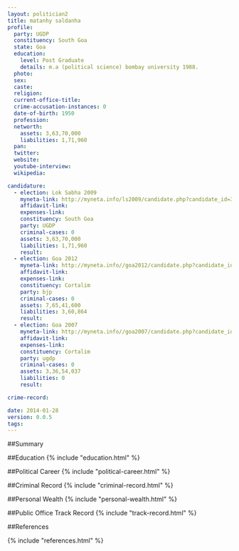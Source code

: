 ```yaml
---
layout: politician2
title: matanhy saldanha
profile: 
  party: UGDP
  constituency: South Goa
  state: Goa
  education: 
    level: Post Graduate
    details: m.a (political science) bombay university 1988.
  photo: 
  sex: 
  caste: 
  religion: 
  current-office-title: 
  crime-accusation-instances: 0
  date-of-birth: 1950
  profession: 
  networth: 
    assets: 3,63,70,000
    liabilities: 1,71,960
  pan: 
  twitter: 
  website: 
  youtube-interview: 
  wikipedia: 

candidature: 
  - election: Lok Sabha 2009
    myneta-link: http://myneta.info/ls2009/candidate.php?candidate_id=3215
    affidavit-link: 
    expenses-link: 
    constituency: South Goa 
    party: UGDP
    criminal-cases: 0
    assets: 3,63,70,000
    liabilities: 1,71,960
    result:  
  - election: Goa 2012
    myneta-link: http://myneta.info//goa2012/candidate.php?candidate_id=33
    affidavit-link: 
    expenses-link: 
    constituency: Cortalim 
    party: bjp
    criminal-cases: 0
    assets: 7,65,41,600
    liabilities: 3,60,864
    result:  
  - election: Goa 2007
    myneta-link: http://myneta.info//goa2007/candidate.php?candidate_id=62
    affidavit-link: 
    expenses-link: 
    constituency: Cortalim 
    party: ugdp
    criminal-cases: 0
    assets: 3,36,54,037
    liabilities: 0
    result:  

crime-record: 

date: 2014-01-28
version: 0.0.5
tags: 
---
```

##Summary


##Education
{% include "education.html" %}


##Political Career
{% include "political-career.html" %}


##Criminal Record
{% include "criminal-record.html" %}


##Personal Wealth
{% include "personal-wealth.html" %}


##Public Office Track Record
{% include "track-record.html" %}


##References


{% include "references.html" %}